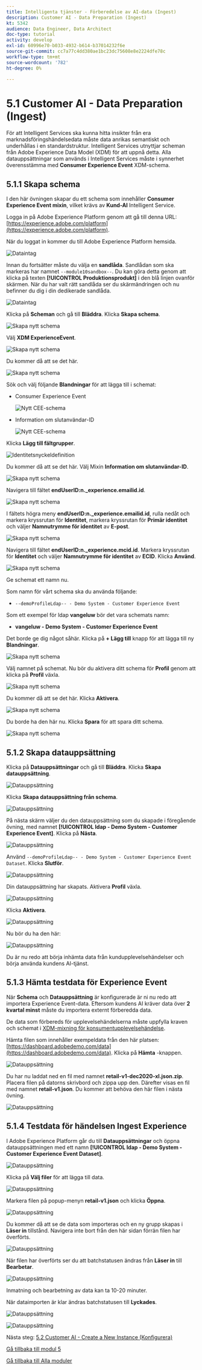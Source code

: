 ```yaml
---
title: Intelligenta tjänster - Förberedelse av AI-data (Ingest)
description: Customer AI - Data Preparation (Ingest)
kt: 5342
audience: Data Engineer, Data Architect
doc-type: tutorial
activity: develop
exl-id: 60996e70-b033-4932-b614-b37014232f6e
source-git-commit: cc7a77c4dd380ae1bc23dc75608e8e2224dfe78c
workflow-type: tm+mt
source-wordcount: '782'
ht-degree: 0%

---
```


# 5.1 Customer AI - Data Preparation (Ingest)

För att Intelligent Services ska kunna hitta insikter från era marknadsföringshändelsedata måste data anrikas semantiskt och underhållas i en standardstruktur. Intelligent Services utnyttjar scheman från Adobe Experience Data Model (XDM) för att uppnå detta.
Alla datauppsättningar som används i Intelligent Services måste i synnerhet överensstämma med **Consumer Experience Event** XDM-schema.

## 5.1.1 Skapa schema

I den här övningen skapar du ett schema som innehåller **Consumer Experience Event mixin**, vilket krävs av **Kund-AI** Intelligent Service.

Logga in på Adobe Experience Platform genom att gå till denna URL: [https://experience.adobe.com/platform](https://experience.adobe.com/platform).

När du loggat in kommer du till Adobe Experience Platform hemsida.

![Dataintag](../module2/images/home.png)

Innan du fortsätter måste du välja en **sandlåda**. Sandlådan som ska markeras har namnet ``--module10sandbox--``. Du kan göra detta genom att klicka på texten **[!UICONTROL Produktionsprodukt]** i den blå linjen ovanför skärmen. När du har valt rätt sandlåda ser du skärmändringen och nu befinner du dig i din dedikerade sandlåda.

![Dataintag](../module2/images/sb1.png)

Klicka på **Scheman** och gå till **Bläddra**. Klicka **Skapa schema**.

![Skapa nytt schema](./images/create-schema-button.png)

Välj **XDM ExperienceEvent**.

![Skapa nytt schema](./images/xdmee.png)

Du kommer då att se det här.

![Skapa nytt schema](./images/xdmee1.png)

Sök och välj följande **Blandningar** för att lägga till i schemat:

- Consumer Experience Event

   ![Nytt CEE-schema](./images/cee.png)

- Information om slutanvändar-ID

   ![Nytt CEE-schema](./images/identitymap.png)

Klicka **Lägg till fältgrupper**.

![Identitetsnyckeldefinition](./images/addmixin.png)

Du kommer då att se det här. Välj Mixin **Information om slutanvändar-ID**.

![Skapa nytt schema](./images/eui1.png)

Navigera till fältet **endUserID:n._experience.emailid.id**.

![Skapa nytt schema](./images/eui2.png)

I fältets högra meny **endUserID:n._experience.emailid.id**, rulla nedåt och markera kryssrutan för **Identitet**, markera kryssrutan för **Primär identitet** och väljer **Namnutrymme för identitet** av **E-post**.

![Skapa nytt schema](./images/eui3.png)

Navigera till fältet **endUserID:n._experience.mcid.id**. Markera kryssrutan för **Identitet** och väljer **Namnutrymme för identitet** av **ECID**. Klicka **Använd**.

![Skapa nytt schema](./images/eui4.png)

Ge schemat ett namn nu.

Som namn för vårt schema ska du använda följande:

- `--demoProfileLdap-- - Demo System - Customer Experience Event`

Som ett exempel för ldap **vangeluw** bör det vara schemats namn:

- **vangeluw - Demo System - Customer Experience Event**

Det borde ge dig något såhär. Klicka på **+ Lägg till** knapp för att lägga till ny **Blandningar**.

![Skapa nytt schema](./images/xdmee2.png)

Välj namnet på schemat. Nu bör du aktivera ditt schema för **Profil** genom att klicka på **Profil** växla.

![Skapa nytt schema](./images/xdmee3.png)

Du kommer då att se det här. Klicka **Aktivera**.

![Skapa nytt schema](./images/xdmee4.png)

Du borde ha den här nu. Klicka **Spara** för att spara ditt schema.

![Skapa nytt schema](./images/xdmee5.png)

## 5.1.2 Skapa datauppsättning

Klicka på **Datauppsättningar** och gå till **Bläddra**. Klicka **Skapa datauppsättning**.

![Datauppsättning](./images/createds.png)

Klicka **Skapa datauppsättning från schema**.

![Datauppsättning](./images/createdatasetfromschema.png)

På nästa skärm väljer du den datauppsättning som du skapade i föregående övning, med namnet **[!UICONTROL ldap - Demo System - Customer Experience Event]**. Klicka på **Nästa**.

![Datauppsättning](./images/createds1.png)

Använd `--demoProfileLdap-- - Demo System - Customer Experience Event Dataset`. Klicka **Slutför**.

![Datauppsättning](./images/createds2.png)

Din datauppsättning har skapats. Aktivera **Profil** växla.

![Datauppsättning](./images/createds3.png)

Klicka **Aktivera**.

![Datauppsättning](./images/createds4.png)

Nu bör du ha den här:

![Datauppsättning](./images/createds5.png)

Du är nu redo att börja inhämta data från kundupplevelsehändelser och börja använda kundens AI-tjänst.

## 5.1.3 Hämta testdata för Experience Event

När **Schema** och **Datauppsättning** är konfigurerade är ni nu redo att importera Experience Event-data. Eftersom kundens AI kräver data över **2 kvartal minst** måste du importera externt förberedda data.

De data som förbereds för upplevelsehändelserna måste uppfylla kraven och schemat i [XDM-mixning för konsumentupplevelsehändelse](https://github.com/adobe/xdm/blob/797cf4930d5a80799a095256302675b1362c9a15/docs/reference/context/experienceevent-consumer.schema.md).

Hämta filen som innehåller exempeldata från den här platsen: [https://dashboard.adobedemo.com/data](https://dashboard.adobedemo.com/data). Klicka på **Hämta** -knappen.

![Datauppsättning](./images/dsn1.png)

Du har nu laddat ned en fil med namnet **retail-v1-dec2020-xl.json.zip**. Placera filen på datorns skrivbord och zippa upp den. Därefter visas en fil med namnet **retail-v1.json**. Du kommer att behöva den här filen i nästa övning.

![Datauppsättning](./images/ingest.png)

## 5.1.4 Testdata för händelsen Ingest Experience

I Adobe Experience Platform går du till **Datauppsättningar** och öppna datauppsättningen med ett namn **[!UICONTROL ldap - Demo System - Customer Experience Event Dataset]**.

![Datauppsättning](./images/ingest1.png)

Klicka på **Välj filer** för att lägga till data.

![Datauppsättning](./images/ingest2.png)

Markera filen på popup-menyn **retail-v1.json** och klicka **Öppna**.

![Datauppsättning](./images/ingest3.png)

Du kommer då att se de data som importeras och en ny grupp skapas i **Läser in** tillstånd. Navigera inte bort från den här sidan förrän filen har överförts.

![Datauppsättning](./images/ingest4.png)

När filen har överförts ser du att batchstatusen ändras från **Läser in** till **Bearbetar**.

![Datauppsättning](./images/ingest5.png)

Inmatning och bearbetning av data kan ta 10-20 minuter.

När dataimporten är klar ändras batchstatusen till **Lyckades**.

![Datauppsättning](./images/ingest7.png)

![Datauppsättning](./images/ingest8.png)

Nästa steg: [5.2 Customer AI - Create a New Instance (Konfigurera)](./ex2.md)

[Gå tillbaka till modul 5](./intelligent-services.md)

[Gå tillbaka till Alla moduler](./../../overview.md)
